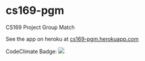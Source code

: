 # cs169-pgm
CS169 Project Group Match

See the app on heroku at <a href="http://cs169-pgm.herokuapp.com">cs169-pgm.herokuapp.com</a>

CodeClimate Badge:
<a href="https://codeclimate.com/github/ashirahattia/cs169-pgm"><img src="https://codeclimate.com/github/ashirahattia/cs169-pgm/badges/gpa.svg" /></a>
